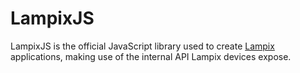 # LampixJS

LampixJS is the official JavaScript library used to create [Lampix](https://lampix.com/) applications, making use of the internal API Lampix devices expose.


